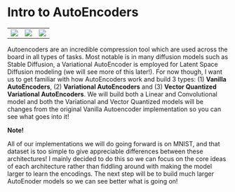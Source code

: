 # Intro to AutoEncoders

<table style="width:100%; table-layout:fixed;">
  <tr>
    <td><img src="https://github.com/priyammaz/HAL-DL-From-Scratch/blob/main/src/visuals/AE_Embeddings.gif?raw=true"></td>
    <td><img src="https://github.com/priyammaz/HAL-DL-From-Scratch/blob/main/src/visuals/VAE_Embeddings.gif?raw=true"></td>
    <td><img src="https://github.com/priyammaz/HAL-DL-From-Scratch/blob/main/src/visuals/VQVAE_Embeddings.gif?raw=true"></td>
  </tr>
</table>


Autoencoders are an incredible compression tool which are used across the board in all types of tasks. Most notable is in many diffusion models such as Stable Diffusion, a Variational AutoEncoder is employed for Latent Space Diffusion modeling (we will see more of this later!). For now though, I want us to get familiar with how AutoEncoders work and build 3 types: (1) **Vanilla AutoEncoders**, (2) **Variational AutoEncoders** and (3) **Vector Quantized Variational AutoEncoders**. We will build both a Linear and Convolutional model and both the Variational and Vector Quantized models will be changes from the original Vanilla Autoencoder implementation so you can see what goes into it!

**Note!**

All of our implementations we will do going forward is on MNIST, and that dataset is too simple to give appreciable differences between these architectures! I mainly decided to do this so we can focus on the core ideas of each architecture rather than fiddling around with making the model larger to learn the encodings. The next step will be to build much larger AutoEnoder models so we can see better what is going on!

